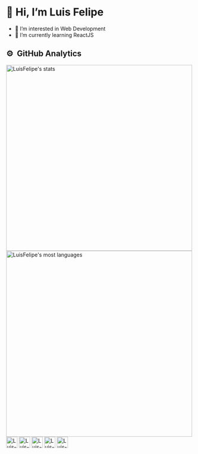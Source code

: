 <h1> 👋 Hi, I’m Luis Felipe </h1>

- 👀 I’m interested in Web Development
- 🌱 I’m currently learning ReactJS
<!-- 
  - 💞️ I’m looking to collaborate on ...
  - 📫 How to reach me ...
-->

## ⚙️ &nbsp;GitHub Analytics
<div>
  <img width="500em" src="https://github-readme-stats.vercel.app/api?username=luisfelipecod&show_icons=true&theme=tokyonight" alt="LuisFelipe's stats"/>
  <img width="500em" src="https://github-readme-stats.vercel.app/api/top-langs/?username=luisfelipecod&layout=compact&theme=tokyonight" alt="LuisFelipe's most languages"/>
</div>
<div>
  <img align="center" alt="Luis-Felipe-HTML" height="30" src="https://img.shields.io/badge/HTML5-E34F26?style=for-the-badge&logo=html5&logoColor=white">
  <img align="center" alt="Luis-Felipe-CSS" height="30" src="https://img.shields.io/badge/CSS3-1572B6?style=for-the-badge&logo=css3&logoColor=white">
  <img align="center" alt="Luis-Felipe-Js" height="30" src="https://img.shields.io/badge/JavaScript-F7DF1E?style=for-the-badge&logo=javascript&logoColor=black">
  <img align="center" alt="Luis-Felipe-React" height="30" src="https://img.shields.io/badge/React-20232A?style=for-the-badge&logo=react&logoColor=61DAFB">
  <img align="center" alt="Luis-Felipe-Ts" height="30" src="https://img.shields.io/badge/TypeScript-007ACC?style=for-the-badge&logo=typescript&logoColor=white">
</div>
<!---
luisfelipecod/luisfelipecod is a ✨ special ✨ repository because its `README.md` (this file) appears on your GitHub profile.
You can click the Preview link to take a look at your changes.
--->
